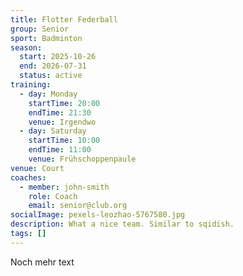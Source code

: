 ```yaml
---
title: Flotter Federball
group: Senior
sport: Badminton
season:
  start: 2025-10-26
  end: 2026-07-31
  status: active
training:
  - day: Monday
    startTime: 20:00
    endTime: 21:30
    venue: Irgendwo
  - day: Saturday
    startTime: 10:00
    endTime: 11:00
    venue: Frühschoppenpaule
venue: Court
coaches:
  - member: john-smith
    role: Coach
    email: senior@club.org
socialImage: pexels-leozhao-5767580.jpg
description: What a nice team. Similar to sqidish.
tags: []
---
```

Noch mehr text
